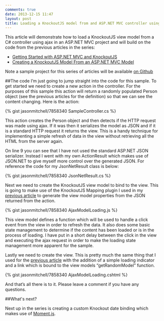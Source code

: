 ```yaml
---
comments: true
date: 2013-12-15 11:47
layout: post
title: Loading a KnockoutJS model from and ASP.NET MVC controller using ajax
---
```


This article will demonstrate how to load a KnockoutJS view model from a C# controller using ajax in an ASP.NET MVC
project and will build on the code from the previous articles in the series:

* [Getting Started with ASP.NET MVC and KnockoutJS](/blog/getting-started-with-aspnet-mvc-and-knockoutjs/)
* [Creating a KnockoutJS Model From an ASP.NET MVC Model](/blog/creating-knockoutjs-model-from-aspnet-mvc-model/)

Note a sample project for this series of articles will be available [on Github](https://github.com/jasonmitchell/aspnetmvc-knockoutjs-quickstart)

##The code
I’m just going to jump straight into the code for this sample. To get started we need to create a new action in
the controller. For the purposes of this sample this action will return a randomly populated Person object (see
the previous articles for the definition) so that we can see the content changing. Here is the action:

{% gist jasonmitchell/7858340 SampleController.cs %}

This action creates the Person object and then detects if the HTTP request was made using ajax. If it was then
it serializes the model as JSON and if it is a standard HTTP request it returns the view. This is a handy technique
for implementing a simple refresh of data in the view without retrieving all the HTML from the server again.

On line 9 you can see that I have not used the standard ASP.NET JSON serializer. Instead I went with my own ActionResult
which makes use of JSON.NET to give myself more control over the generated JSON. For reference the code for my JsonNetResult
class is below:

{% gist jasonmitchell/7858340 JsonNetResult.cs %}

Next we need to create the KnockoutJS view model to bind to the view. This is going to make use of the KnockoutJS Mapping
plugin I used in my [previous article](/blog/creating-knockoutjs-model-from-aspnet-mvc-model/) to generate the view model
properties from the JSON returned from the action.

{% gist jasonmitchell/7858340 AjaxModelLoading.js %}

This view model defines a function which will be used to handle a click event from the view in order to refresh the data.
It also does some basic state management to determine if the content has been loaded or is in the process of loading. I
have put in a short delay between the click in the view and executing the ajax request in order to make the loading state
management more apparent for the sample.

Lastly we need to create the view. This is pretty much the same thing that I used for the
[previous article](/blog/getting-started-with-aspnet-mvc-and-knockoutjs/) with the addition of a simple loading indicator
and a link which is bound to the view models “getRandomModel” function.

{% gist jasonmitchell/7858340 AjaxModelLoading.cshtml %}

And that’s all there is to it. Please leave a comment if you have any questions.

##What's next?

Next up in the series is creating a custom Knockout date binding which makes use of [Moment.js](http://momentjs.com/).